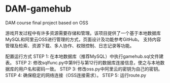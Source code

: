 # DAM-gamehub
DAM course final project based on OSS

游戏开发过程中有许多资源需要存储和管理。该项目提供了一个基于本地数据库MySQL和阿里云OSS进行管理的方式，页面设计及功能参考GitHub。
支持内容管理及检索、资源下载、多人协作、权限控制、日志记录等功能。

配置运行方式
STEP 1: 在本地数据库（推荐MySQL）中执行gamehub.sql文件建表。
STEP 2: 修改sqlfunc.py中第9行与第12行的数据库连接信息，使之与本地数据库的用户名和密码一致。
STEP 3: 修改oss.py中阿里云的密钥为自己的密钥。
STEP 4: 确保稳定的网络连接（OSS连接需求）。
STEP 5: 运行route.py
